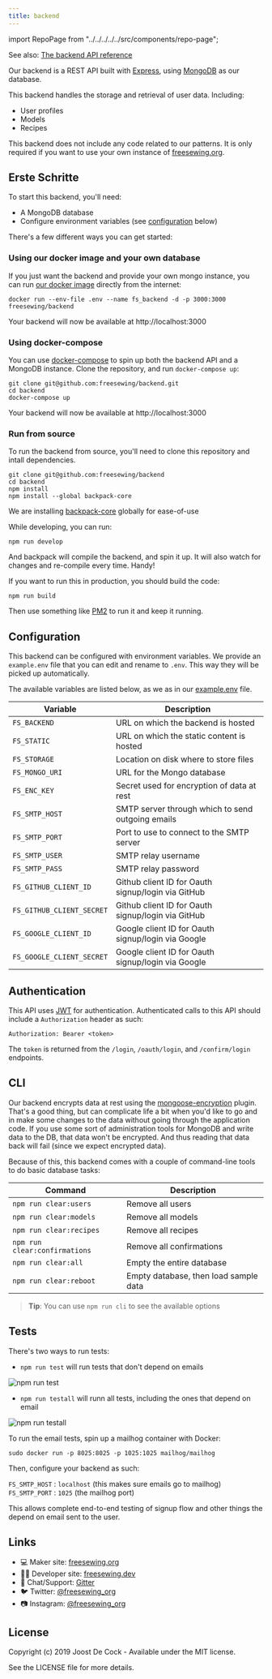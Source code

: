 ```yaml
---
title: backend
---
```


import RepoPage from "../../../../../src/components/repo-page";

<Note>

See also: [The backend API reference](/reference/backend)

</Note>

<RepoPage repo="backend" />

Our backend is a REST API built with [Express](https://expressjs.com/), using [MongoDB](https://www.mongodb.com/) as our database.

This backend handles the storage and retrieval of user data. Including:

 - User profiles
 - Models
 - Recipes

This backend does not include any code related to our patterns. It is only required if you want to use your own instance of [freesewing.org](https://github.com/freesewing/backend).

## Erste Schritte

To start this backend, you'll need:

 - A MongoDB database
 - Configure environment variables (see [configuration](#configuration) below)

There's a few different ways you can get started:

### Using our docker image and your own database

If you just want the backend and provide your own mongo instance, you can run [our docker image](https://hub.docker.com/r/freesewing/backend) directly from the internet:

```
docker run --env-file .env --name fs_backend -d -p 3000:3000 freesewing/backend
```

Your backend will now be available at http://localhost:3000

### Using docker-compose

You can use [docker-compose](https://docs.docker.com/compose/) to spin up both the backend API and a MongoDB instance. Clone the repository, and run `docker-compose up`:

```
git clone git@github.com:freesewing/backend.git
cd backend
docker-compose up
```

Your backend will now be available at http://localhost:3000

### Run from source

To run the backend from source, you'll need to clone this repository and intall dependencies.

```
git clone git@github.com:freesewing/backend
cd backend
npm install
npm install --global backpack-core
```

<Note>

We are installing [backpack-core](https://www.npmjs.com/package/backpack-core) globally for ease-of-use

</Note>

While developing, you can run:

```
npm run develop
```

And backpack will compile the backend, and spin it up. It will also watch for changes and re-compile every time. Handy!

If you want to run this in production, you should build the code:

```
npm run build
```

Then use something like [PM2](http://pm2.keymetrics.io/) to run it and keep it running.

## Configuration

This backend can be configured with environment variables. We provide an `example.env` file that you can edit and rename to `.env`. This way they will be picked up automatically.

The available variables are listed below, as we as in our [example.env](https://github.com/freesewing/backend/blob/develop/example.env) file.


| Variable                  | Description                                        |
| ------------------------- | -------------------------------------------------- |
| `FS_BACKEND`              | URL on which the backend is hosted                 |
| `FS_STATIC`               | URL on which the static content is hosted          |
| `FS_STORAGE`              | Location on disk where to store files              |
| `FS_MONGO_URI`            | URL for the Mongo database                         |
| `FS_ENC_KEY`              | Secret used for encryption of data at rest         |
| `FS_SMTP_HOST`            | SMTP server through which to send outgoing emails  |
| `FS_SMTP_PORT`            | Port to use to connect to the SMTP server          |
| `FS_SMTP_USER`            | SMTP relay username                                |
| `FS_SMTP_PASS`            | SMTP relay password                                |
| `FS_GITHUB_CLIENT_ID`     | Github client ID for Oauth signup/login via GitHub |
| `FS_GITHUB_CLIENT_SECRET` | Github client ID for Oauth signup/login via GitHub |
| `FS_GOOGLE_CLIENT_ID`     | Google client ID for Oauth signup/login via Google |
| `FS_GOOGLE_CLIENT_SECRET` | Google client ID for Oauth signup/login via Google |

## Authentication

This API uses [JWT](https://jwt.io/) for authentication. Authenticated calls to this API should include a `Authorization` header as such:

```
Authorization: Bearer <token>
```

The `token` is returned from the `/login`, `/oauth/login`, and `/confirm/login` endpoints.

## CLI

Our backend encrypts data at rest using the [mongoose-encryption](https://www.npmjs.com/package/mongoose-encryption) plugin. That's a good thing, but can complicate life a bit when you'd like to go and in make some changes to the data without going through the application code. If you use some sort of administration tools for MongoDB and write data to the DB, that data won't be encrypted. And thus reading that data back will fail (since we expect encrypted data).

Because of this, this backend comes with a couple of command-line tools to do basic database tasks:

| Command                       | Description                           |
| ----------------------------- | ------------------------------------- |
| `npm run clear:users`         | Remove all users                      |
| `npm run clear:models`        | Remove all models                     |
| `npm run clear:recipes`       | Remove all recipes                    |
| `npm run clear:confirmations` | Remove all confirmations              |
| `npm run clear:all`           | Empty the entire database             |
| `npm run clear:reboot`        | Empty database, then load sample data |

> **Tip**: You can use `npm run cli` to see the available options

## Tests

There's two ways to run tests:

 - `npm run test` will run tests that don't depend on emails

![npm run test](https://github.com/freesewing/backend/blob/develop/test.svg)

 - `npm run testall` will runn all tests, including the ones that depend on email

![npm run testall](https://github.com/freesewing/backend/blob/develop/testall.svg)

To run the email tests, spin up a mailhog container with Docker:

```
sudo docker run -p 8025:8025 -p 1025:1025 mailhog/mailhog
```

Then, configure your backend as such:

`FS_SMTP_HOST` : `localhost` (this makes sure emails go to mailhog) `FS_SMTP_PORT` : `1025` (the mailhog port)

This allows complete end-to-end testing of signup flow and other things the depend on email sent to the user.


## Links

- 💻 Maker site: [freesewing.org](https://freesewing.org)
- 👩‍💻 Developer site: [freesewing.dev](https://freesewing.dev)
- 💬 Chat/Support: [Gitter](https://gitter.im/freesewing/freesewing)
- 🐦 Twitter: [@freesewing_org](https://twitter.com/freesewing_org)
- 📷 Instagram: [@freesewing_org](https://instagram.com/freesewing_org)

## License

Copyright (c) 2019 Joost De Cock - Available under the MIT license.

See the LICENSE file for more details.
